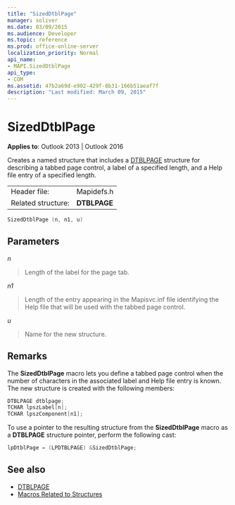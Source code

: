 ```yaml
---
title: "SizedDtblPage"
manager: soliver
ms.date: 03/09/2015
ms.audience: Developer
ms.topic: reference
ms.prod: office-online-server
localization_priority: Normal
api_name:
- MAPI.SizedDtblPage
api_type:
- COM
ms.assetid: 47b2a69d-e902-429f-8b31-166b51aeaf7f
description: "Last modified: March 09, 2015"
---
```


# SizedDtblPage

**Applies to**: Outlook 2013 | Outlook 2016 
  
Creates a named structure that includes a [DTBLPAGE](dtblpage.md) structure for describing a tabbed page control, a label of a specified length, and a Help file entry of a specified length. 
  
|||
|:-----|:-----|
|Header file:  <br/> |Mapidefs.h  <br/> |
|Related structure:  <br/> |**DTBLPAGE** <br/> |
   
```cpp
SizedDtblPage (n, n1, u)
```

## Parameters

_n_
  
> Length of the label for the page tab.
    
_n1_
  
> Length of the entry appearing in the Mapisvc.inf file identifying the Help file that will be used with the tabbed page control.
    
_u_
  
> Name for the new structure.
    
## Remarks

The **SizedDtblPage** macro lets you define a tabbed page control when the number of characters in the associated label and Help file entry is known. The new structure is created with the following members: 
  
```cpp
DTBLPAGE dtblpage;
TCHAR lpszLabel[n];
TCHAR lpszComponent[n1];
```

To use a pointer to the resulting structure from the **SizedDtblPage** macro as a **DTBLPAGE** structure pointer, perform the following cast: 
  
```cpp
lpDtblPage = (LPDTBLPAGE) &SizedDtblPage;
```

## See also

- [DTBLPAGE](dtblpage.md)
- [Macros Related to Structures](macros-related-to-structures.md)

